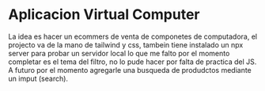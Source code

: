 # Aplicacion Virtual Computer

La idea es hacer un ecommers de venta de componetes de computadora, el projecto va de la mano de tailwind y css, tambein tiene instalado un npx server para probar un servidor local
lo que me falto por el momento completar es el tema del filtro, no lo pude hacer por falta de practica del JS. A futuro por el momento agregarle una busqueda de produdctos mediante un imput (search).




